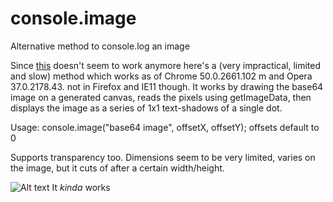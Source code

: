 # console.image
Alternative method to console.log an image

Since [this](https://github.com/adriancooney/console.image) doesn't seem to work anymore here's a (very impractical, limited and slow) method which works as of Chrome 50.0.2661.102 m and Opera 37.0.2178.43. not in Firefox and IE11 though.
It works by drawing the base64 image on a generated canvas, reads the pixels using getImageData, then displays the image as a series of 1x1 text-shadows of a single dot.

Usage: console.image("base64 image", offsetX, offsetY);
offsets default to 0

Supports transparency too.
Dimensions seem to be very limited, varies on the image, but it cuts of after a certain width/height.

![Alt text](http://i.imgur.com/x7vGQOI.jpg)
It *kinda* works
